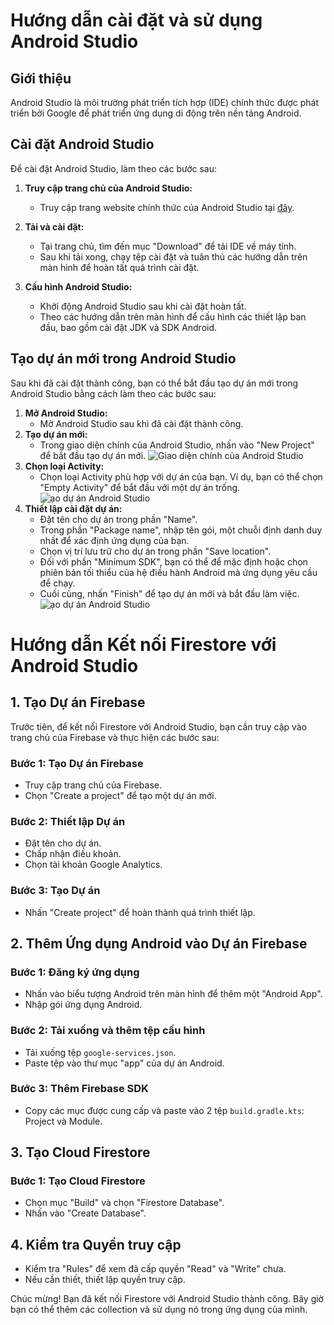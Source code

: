 # Hướng dẫn cài đặt và sử dụng Android Studio

## Giới thiệu

Android Studio là môi trường phát triển tích hợp (IDE) chính thức được phát triển bởi Google để phát triển ứng dụng di động trên nền tảng Android. 

## Cài đặt Android Studio

Để cài đặt Android Studio, làm theo các bước sau:

1. **Truy cập trang chủ của Android Studio:**
   - Truy cập trang website chính thức của Android Studio tại [đây](https://developer.android.com/studio).

2. **Tải và cài đặt:**
   - Tại trang chủ, tìm đến mục "Download" để tải IDE về máy tính.
   - Sau khi tải xong, chạy tệp cài đặt và tuân thủ các hướng dẫn trên màn hình để hoàn tất quá trình cài đặt.

3. **Cấu hình Android Studio:**
   - Khởi động Android Studio sau khi cài đặt hoàn tất.
   - Theo các hướng dẫn trên màn hình để cấu hình các thiết lập ban đầu, bao gồm cài đặt JDK và SDK Android.

## Tạo dự án mới trong Android Studio

Sau khi đã cài đặt thành công, bạn có thể bắt đầu tạo dự án mới trong Android Studio bằng cách làm theo các bước sau:

1. **Mở Android Studio:**
   - Mở Android Studio sau khi đã cài đặt thành công.
2. **Tạo dự án mới:**
   - Trong giao diện chính của Android Studio, nhấn vào "New Project" để bắt đầu tạo dự án mới.
![Giao diện chính của Android Studio](https://firebasestorage.googleapis.com/v0/b/theryna-fd1d9.appspot.com/o/github%2Fgdc.png?alt=media&token=c09e20af-0e9d-413c-a800-d91caa91bd4f)
3. **Chọn loại Activity:**
   - Chọn loại Activity phù hợp với dự án của bạn. Ví dụ, bạn có thể chọn "Empty Activity" để bắt đầu với một dự án trống.
![ạo dự án Android Studio](https://firebasestorage.googleapis.com/v0/b/theryna-fd1d9.appspot.com/o/github%2Fas.png?alt=media&token=226a8707-05cd-4b2e-8315-1f350758fa4b)
4. **Thiết lập cài đặt dự án:**
   - Đặt tên cho dự án trong phần "Name".
   - Trong phần "Package name", nhập tên gói, một chuỗi định danh duy nhất để xác định ứng dụng của bạn.
   - Chọn vị trí lưu trữ cho dự án trong phần "Save location".
   - Đối với phần "Minimum SDK", bạn có thể để mặc định hoặc chọn phiên bản tối thiểu của hệ điều hành Android mà ứng dụng yêu cầu để chạy.
   - Cuối cùng, nhấn "Finish" để tạo dự án mới và bắt đầu làm việc.
![ạo dự án Android Studio](https://firebasestorage.googleapis.com/v0/b/theryna-fd1d9.appspot.com/o/github%2Fpic.png?alt=media&token=739e85da-42ba-4600-8146-95607dc15802)

# Hướng dẫn Kết nối Firestore với Android Studio

## 1. Tạo Dự án Firebase

Trước tiên, để kết nối Firestore với Android Studio, bạn cần truy cập vào trang chủ của Firebase và thực hiện các bước sau:

### Bước 1: Tạo Dự án Firebase
- Truy cập trang chủ của Firebase.
- Chọn "Create a project" để tạo một dự án mới.

### Bước 2: Thiết lập Dự án
- Đặt tên cho dự án.
- Chấp nhận điều khoản.
- Chọn tài khoản Google Analytics.

### Bước 3: Tạo Dự án
- Nhấn "Create project" để hoàn thành quá trình thiết lập.

## 2. Thêm Ứng dụng Android vào Dự án Firebase

### Bước 1: Đăng ký ứng dụng
- Nhấn vào biểu tượng Android trên màn hình để thêm một "Android App".
- Nhập gói ứng dụng Android.

### Bước 2: Tải xuống và thêm tệp cấu hình
- Tải xuống tệp `google-services.json`.
- Paste tệp vào thư mục "app" của dự án Android.

### Bước 3: Thêm Firebase SDK
- Copy các mục được cung cấp và paste vào 2 tệp `build.gradle.kts`: Project và Module.

## 3. Tạo Cloud Firestore

### Bước 1: Tạo Cloud Firestore
- Chọn mục "Build" và chọn "Firestore Database".
- Nhấn vào "Create Database".

## 4. Kiểm tra Quyền truy cập

- Kiểm tra "Rules" để xem đã cấp quyền "Read" và "Write" chưa. 
- Nếu cần thiết, thiết lập quyền truy cập.

Chúc mừng! Bạn đã kết nối Firestore với Android Studio thành công. Bây giờ bạn có thể thêm các collection và sử dụng nó trong ứng dụng của mình.

